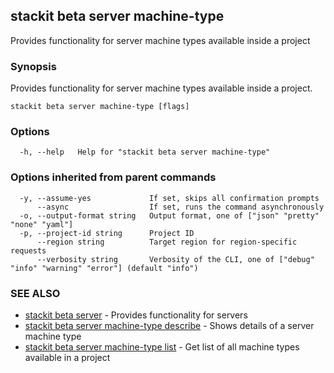 ## stackit beta server machine-type

Provides functionality for server machine types available inside a project

### Synopsis

Provides functionality for server machine types available inside a project.

```
stackit beta server machine-type [flags]
```

### Options

```
  -h, --help   Help for "stackit beta server machine-type"
```

### Options inherited from parent commands

```
  -y, --assume-yes             If set, skips all confirmation prompts
      --async                  If set, runs the command asynchronously
  -o, --output-format string   Output format, one of ["json" "pretty" "none" "yaml"]
  -p, --project-id string      Project ID
      --region string          Target region for region-specific requests
      --verbosity string       Verbosity of the CLI, one of ["debug" "info" "warning" "error"] (default "info")
```

### SEE ALSO

* [stackit beta server](./stackit_beta_server.md)	 - Provides functionality for servers
* [stackit beta server machine-type describe](./stackit_beta_server_machine-type_describe.md)	 - Shows details of a server machine type
* [stackit beta server machine-type list](./stackit_beta_server_machine-type_list.md)	 - Get list of all machine types available in a project

